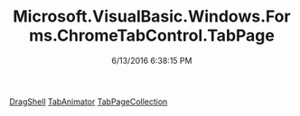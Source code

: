 ﻿---
title: Microsoft.VisualBasic.Windows.Forms.ChromeTabControl.TabPage
date: 6/13/2016 6:38:15 PM
---

[DragShell](T-Microsoft.VisualBasic.Windows.Forms.ChromeTabControl.TabPage.DragShell.html)
[TabAnimator](T-Microsoft.VisualBasic.Windows.Forms.ChromeTabControl.TabPage.TabAnimator.html)
[TabPageCollection](T-Microsoft.VisualBasic.Windows.Forms.ChromeTabControl.TabPage.TabPageCollection.html)
